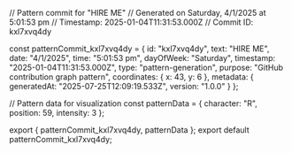 // Pattern commit for "HIRE ME"
// Generated on Saturday, 4/1/2025 at 5:01:53 pm
// Timestamp: 2025-01-04T11:31:53.000Z
// Commit ID: kxl7xvq4dy

const patternCommit_kxl7xvq4dy = {
  id: "kxl7xvq4dy",
  text: "HIRE ME",
  date: "4/1/2025",
  time: "5:01:53 pm",
  dayOfWeek: "Saturday",
  timestamp: "2025-01-04T11:31:53.000Z",
  type: "pattern-generation",
  purpose: "GitHub contribution graph pattern",
  coordinates: {
    x: 43,
    y: 6
  },
  metadata: {
    generatedAt: "2025-07-25T12:09:19.533Z",
    version: "1.0.0"
  }
};

// Pattern data for visualization
const patternData = {
  character: "R",
  position: 59,
  intensity: 3
};

export { patternCommit_kxl7xvq4dy, patternData };
export default patternCommit_kxl7xvq4dy;
